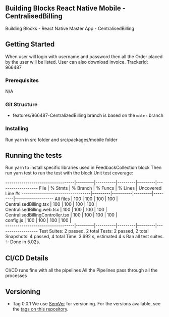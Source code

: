 ## Building Blocks React Native Mobile - CentralisedBilling
Building Blocks - React Native Master App - CentralisedBilling
## Getting Started
When user will login with username and password then all the Order placed by the user will be listed.
User can also download invoice.
TrackerId: 966487
### Prerequisites
N/A
### Git Structure
- features/966487-CentralizedBilling
 branch is based on the `mater` branch
### Installing
Run yarn in src folder and src/packages/mobile folder
## Running the tests
Run yarn to install specific libraries used in FeedbackCollection block
Then run yarn test to run the test with the block
Unit test coverage:

----------------------------------|---------|----------|---------|---------|-------------------
File | % Stmts | % Branch | % Funcs | % Lines | Uncovered Line #s
----------------------------------|---------|----------|---------|---------|-------------------
All files | 100 | 100 | 100 | 100 |  
 CentralisedBilling.tsx | 100 | 100 | 100 | 100 |  
 CentralisedBilling.web.tsx | 100 | 100 | 100 | 100 |  
 CentralisedBillingController.tsx | 100 | 100 | 100 | 100 |  
 config.js | 100 | 100 | 100 | 100 |  
----------------------------------|---------|----------|---------|---------|-------------------
Test Suites: 2 passed, 2 total
Tests: 2 passed, 2 total
Snapshots: 4 passed, 4 total
Time: 3.692 s, estimated 4 s
Ran all test suites.
✨ Done in 5.02s.
## CI/CD Details
CI/CD runs fine with all the pipelines
All the Pipelines pass through all the processes
## Versioning
- Tag 0.0.1
  We use [SemVer](http://semver.org/) for versioning. For the versions available, see the [tags on this repository](https://github.com/your/project/tags).

